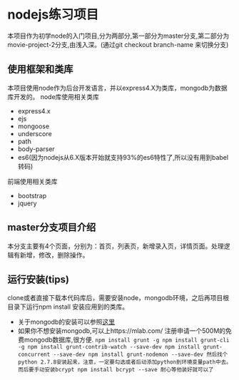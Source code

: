 # nodejs练习项目

本项目作为初学node的入门项目,分为两部分,第一部分为master分支,第二部分为movie-project-2分支,由浅入深。(通过git checkout branch-name 来切换分支)

## 使用框架和类库

本项目使用node作为后台开发语言，并以express4.X为类库，mongodb为数据库开发的。
node库使用相关类库

- express4.x
- ejs
- mongoose
- underscore
- path
- body-parser
- es6(因为nodejs从6.X版本开始就支持93%的es6特性了,所以没有用到babel转码)

前端使用相关类库

- bootstrap
- jquery

## master分支项目介绍

本分支主要有4个页面，分别为：首页，列表页，新增录入页，详情页面。处理逻辑有新增，修改，删除操作。

## 运行安装(tips)
clone或者直接下载本代码库后，需要安装node，mongodb环境，之后再项目根目录下运行npm install 安装应用到的类库。

* 关于mongodb的安装可以参照[这里](http://www.imooc.com/article/14770)
* 如果你不想安装mongodb,可以上https://mlab.com/ 注册申请一个500M的免费mongodb数据库,很方便.
`npm install grunt -g
npm install grunt-cli -g
npm install grunt-contrib-watch --save-dev
npm install grunt-concurrent --save-dev
npm install grunt-nodemon --save-dev
然后找个python 2.7.8安装起来，注意，一定要勾选或者后动添加python到环境变量path中去。
而后要手动安装bcrypt
npm install bcrypt --save
耐心等他装好就可以了`